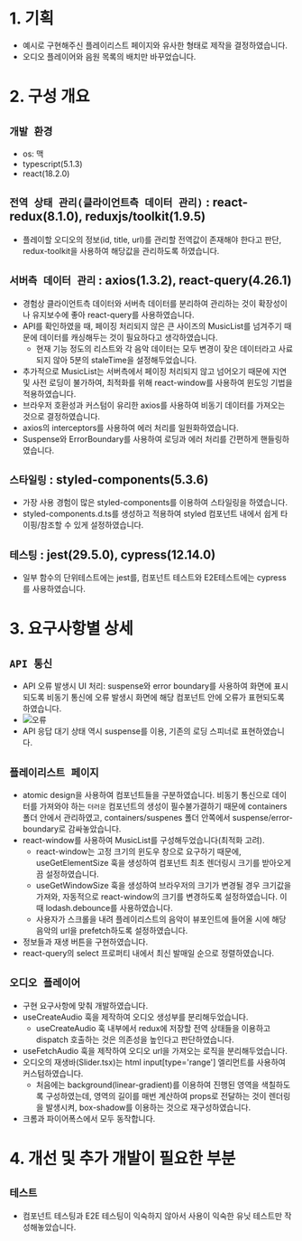 # 1. 기획
- 예시로 구현해주신 플레이리스트 페이지와 유사한 형태로 제작을 결정하였습니다.
- 오디오 플레이어와 음원 목록의 배치만 바꾸었습니다. 

# 2. 구성 개요

## `개발 환경`
- os: 맥
- typescript(5.1.3)
- react(18.2.0)

## `전역 상태 관리(클라이언트측 데이터 관리)` : react-redux(8.1.0), reduxjs/toolkit(1.9.5)
- 플레이할 오디오의 정보(id, title, url)를 관리할 전역값이 존재해야 한다고 판단, redux-toolkit을 사용하여 해당값을 관리하도록 하였습니다.

## `서버측 데이터 관리` : axios(1.3.2), react-query(4.26.1)
- 경험상 클라이언트측 데이터와 서버측 데이터를 분리하여 관리하는 것이 확장성이나 유지보수에 좋아 react-query를 사용하였습니다.
- API를 확인하였을 때, 페이징 처리되지 않은 큰 사이즈의 MusicList를 넘겨주기 때문에 데이터를 캐싱해두는 것이 필요하다고 생각하였습니다.
    - 현재 기능 정도의 리스트와 각 음악 데이터는 모두 변경이 잦은 데이터라고 사료되지 않아 5분의 staleTime을 설정해두었습니다.
- 추가적으로 MusicList는 서버측에서 페이징 처리되지 않고 넘어오기 때문에 지연 및 사전 로딩이 불가하여, 최적화를 위해 react-window를 사용하여 윈도잉 기법을 적용하였습니다.
- 브라우저 호환성과 커스텀이 유리한 axios를 사용하여 비동기 데이터를 가져오는 것으로 결정하였습니다.
- axios의 interceptors를 사용하여 에러 처리를 일원화하였습니다.
- Suspense와 ErrorBoundary를 사용하여 로딩과 에러 처리를 간편하게 핸들링하였습니다.

## `스타일링` : styled-components(5.3.6)
- 가장 사용 경험이 많은 styled-components를 이용하여 스타일링을 하였습니다.
- styled-components.d.ts를 생성하고 적용하여 styled 컴포넌트 내에서 쉽게 타이핑/참조할 수 있게 설정하였습니다.

## `테스팅` : jest(29.5.0), cypress(12.14.0)
- 일부 함수의 단위테스트에는 jest를, 컴포넌트 테스트와 E2E테스트에는 cypress를 사용하였습니다.

# 3. 요구사항별 상세

## `API 통신`
- API 오류 발생시 UI 처리: suspense와 error boundary를 사용하여 화면에 표시되도록 비동기 통신에 오류 발생시 화면에 해당 컴포넌트 안에 오류가 표현되도록 하였습니다.
- ![오류](image.png)
- API 응답 대기 상태 역시 suspense를 이용, 기존의 로딩 스피너로 표현하였습니다.

## `플레이리스트 페이지`
- atomic design을 사용하여 컴포넌트들을 구분하였습니다. 비동기 통신으로 데이터를 가져와야 하는 `더러운` 컴포넌트의 생성이 필수불가결하기 때문에 containers 폴더 안에서 관리하였고, containers/suspenes 폴더 안쪽에서 suspense/error-boundary로 감싸놓았습니다.
- react-window를 사용하여 MusicList를 구성해두었습니다(최적화 고려).
    - react-window는 고정 크기의 윈도우 창으로 요구하기 때문에, useGetElementSize 훅을 생성하여 컴포넌트 최초 렌더링시 크기를 받아오게끔 설정하였습니다.
    - useGetWindowSize 훅을 생성하여 브라우저의 크기가 변경될 경우 크기값을 가져와, 자동적으로 react-window의 크기를 변경하도록 설정하였습니다. 이때 lodash.debounce를 사용하였습니다.
    - 사용자가 스크롤을 내려 플레이리스트의 음악이 뷰포인트에 들어올 시에 해당 음악의 url을 prefetch하도록 설정하였습니다.
- 정보들과 재생 버튼을 구현하였습니다.
- react-query의 select 프로퍼티 내에서 최신 발매일 순으로 정렬하였습니다.

## `오디오 플레이어`
- 구현 요구사항에 맞춰 개발하였습니다. 
- useCreateAudio 훅을 제작하여 오디오 생성부를 분리해두었습니다. 
    - useCreateAudio 훅 내부에서 redux에 저장할 전역 상태들을 이용하고 dispatch 호출하는 것은 의존성을 높인다고 판단하였습니다.
- useFetchAudio 훅을 제작하여 오디오 url을 가져오는 로직을 분리해두었습니다.
- 오디오의 재생바(Slider.tsx)는 html input[type='range'] 엘리먼트를 사용하여 커스텀하였습니다.
    - 처음에는 background(linear-gradient)를 이용하여 진행된 영역을 색칠하도록 구성하였는데, 영역의 길이를 매번 계산하여 props로 전달하는 것이 렌더링을 발생시켜, box-shadow를 이용하는 것으로 재구성하였습니다.
- 크롬과 파이어폭스에서 모두 동작합니다.

# 4. 개선 및 추가 개발이 필요한 부분

## `테스트`
- 컴포넌트 테스팅과 E2E 테스팅이 익숙하지 않아서 사용이 익숙한 유닛 테스트만 작성해놓았습니다.